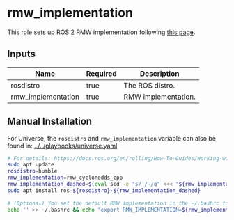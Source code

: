 # rmw_implementation

This role sets up ROS 2 RMW implementation following [this page](https://docs.ros.org/en/rolling/How-To-Guides/Working-with-multiple-RMW-implementations.html).

## Inputs

| Name               | Required | Description         |
| ------------------ | -------- | ------------------- |
| rosdistro          | true     | The ROS distro.     |
| rmw_implementation | true     | RMW implementation. |

## Manual Installation

For Universe, the `rosdistro` and `rmw_implementation` variable can also be found in:
[../../playbooks/universe.yaml](../../playbooks/universe.yaml)

```bash
# For details: https://docs.ros.org/en/rolling/How-To-Guides/Working-with-multiple-RMW-implementations.html
sudo apt update
rosdistro=humble
rmw_implementation=rmw_cyclonedds_cpp
rmw_implementation_dashed=$(eval sed -e "s/_/-/g" <<< "${rmw_implementation}")
sudo apt install ros-${rosdistro}-${rmw_implementation_dashed}

# (Optional) You set the default RMW implementation in the ~/.bashrc file.
echo '' >> ~/.bashrc && echo "export RMW_IMPLEMENTATION=${rmw_implementation}" >> ~/.bashrc
```
